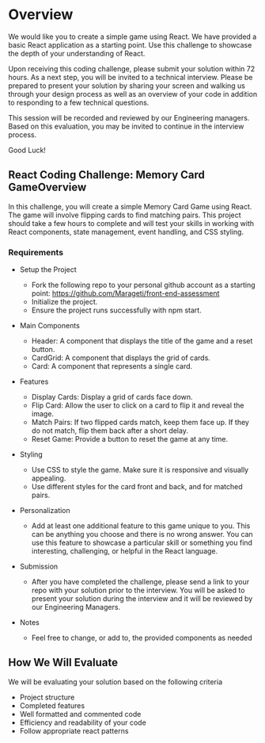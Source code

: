 # Overview
We would like you to create a simple game using React. We have provided a basic React application as a starting point. Use this challenge to showcase the depth of your understanding of React. 

Upon receiving this coding challenge, please submit your solution within 72 hours. As a next step, you will be invited to a technical interview. Please be prepared to present your solution by sharing your screen and walking us through your design process as well as an overview of your code in addition to responding to a few technical questions.

This session will be recorded and reviewed by our Engineering managers. Based on this evaluation, you may be invited to continue in the interview process.

Good Luck!

## React Coding Challenge: Memory Card GameOverview
In this challenge, you will create a simple Memory Card Game using React. The game will involve flipping cards to find matching pairs. This project should take a few hours to complete and will test your skills in working with React components, state management, event handling, and CSS styling.

### Requirements
- Setup the Project
  - Fork the following repo to your personal github account as a starting point: https://github.com/Marageti/front-end-assessment
  - Initialize the project.
  - Ensure the project runs successfully with npm start.

- Main Components
  - Header: A component that displays the title of the game and a reset button.
  - CardGrid: A component that displays the grid of cards.
  - Card: A component that represents a single card.

- Features
  - Display Cards: Display a grid of cards face down.
  - Flip Card: Allow the user to click on a card to flip it and reveal the image.
  - Match Pairs: If two flipped cards match, keep them face up. If they do not match, flip them back after a short delay.
  - Reset Game: Provide a button to reset the game at any time.

- Styling
  - Use CSS to style the game. Make sure it is responsive and visually appealing.
  - Use different styles for the card front and back, and for matched pairs.

- Personalization
  - Add at least one additional feature to this game unique to you. This can be anything you choose and there is no wrong answer. You can use this feature to showcase a particular skill or something you find interesting, challenging, or helpful in the React language.

- Submission
  - After you have completed the challenge, please send a link to your repo with your solution prior to the interview.  You will be asked to present your solution during the interview and it will be reviewed by our Engineering Managers.

- Notes
  - Feel free to change, or add to, the provided components as needed

## How We Will Evaluate
We will be evaluating your solution based on the following criteria
- Project structure
- Completed features
- Well formatted and commented code
- Efficiency and readability of your code
- Follow appropriate react patterns 
